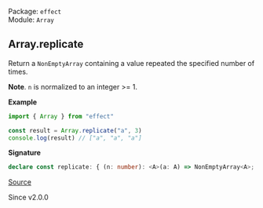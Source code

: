 Package: `effect`<br />
Module: `Array`<br />

## Array.replicate

Return a `NonEmptyArray` containing a value repeated the specified number of times.

**Note**. `n` is normalized to an integer >= 1.

**Example**

```ts
import { Array } from "effect"

const result = Array.replicate("a", 3)
console.log(result) // ["a", "a", "a"]
```

**Signature**

```ts
declare const replicate: { (n: number): <A>(a: A) => NonEmptyArray<A>; <A>(a: A, n: number): NonEmptyArray<A>; }
```

[Source](https://github.com/Effect-TS/effect/tree/main/packages/effect/src/Array.ts#L143)

Since v2.0.0